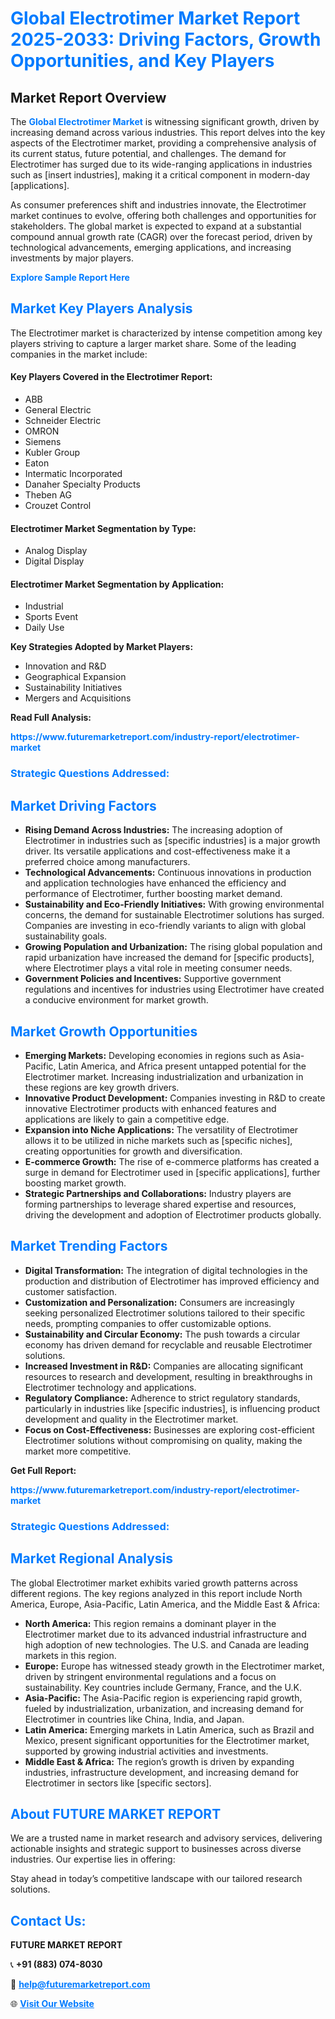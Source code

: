 <h1 style="color: #007BFF;">Global Electrotimer Market Report 2025-2033: Driving Factors, Growth Opportunities, and Key Players</h1>

<section id="overview">
<h2>Market Report Overview</h2>
<p>The <a href="https://www.futuremarketreport.com/industry-report/electrotimer-market" style="color: #007BFF; text-decoration: none;"><strong>Global Electrotimer Market</strong></a> is witnessing significant growth, driven by increasing demand across various industries. This report delves into the key aspects of the Electrotimer market, providing a comprehensive analysis of its current status, future potential, and challenges. The demand for Electrotimer has surged due to its wide-ranging applications in industries such as [insert industries], making it a critical component in modern-day [applications].</p>
<p>As consumer preferences shift and industries innovate, the Electrotimer market continues to evolve, offering both challenges and opportunities for stakeholders. The global market is expected to expand at a substantial compound annual growth rate (CAGR) over the forecast period, driven by technological advancements, emerging applications, and increasing investments by major players.</p>
</section>

<section id="overview">
<p><a href="https://www.futuremarketreport.com/request-sample/reportId=109939" style="color: #007BFF; text-decoration: none;"><strong>Explore Sample Report Here</strong></a></p>
</section>

<section id="key-players">
<h2 style="color: #007BFF;">Market Key Players Analysis</h2>
<p>The Electrotimer market is characterized by intense competition among key players striving to capture a larger market share. Some of the leading companies in the market include:</p>
<h4>Key Players Covered in the Electrotimer Report:</h4>
<ul><li>ABB</li><li>General Electric</li><li>Schneider Electric</li><li>OMRON</li><li>Siemens</li><li>Kubler Group</li><li>Eaton</li><li>Intermatic Incorporated</li><li>Danaher Specialty Products</li><li>Theben AG</li><li>Crouzet Control</li></ul>
<h4>Electrotimer Market Segmentation by Type:</h4>
<ul><li>Analog Display</li><li>Digital Display</li></ul>

<h4>Electrotimer Market Segmentation by Application:</h4>
<ul><li>Industrial</li><li>Sports Event</li><li>Daily Use</li></ul>
<p><strong>Key Strategies Adopted by Market Players:</strong></p>
<ul>
<li>Innovation and R&D</li>
<li>Geographical Expansion</li>
<li>Sustainability Initiatives</li>
<li>Mergers and Acquisitions</li>
</ul>
</section>

<section>
<p><strong>Read Full Analysis: </strong></p><a href="https://www.futuremarketreport.com/industry-report/electrotimer-market" style="color: #007BFF; text-decoration: none;"><strong>https://www.futuremarketreport.com/industry-report/electrotimer-market</strong></a>
<h3 style="color: #007BFF;">Strategic Questions Addressed:</h3>
</section>

<section id="driving-factors">
<h2 style="color: #007BFF;">Market Driving Factors</h2>
<ul>
<li><strong>Rising Demand Across Industries:</strong> The increasing adoption of Electrotimer in industries such as [specific industries] is a major growth driver. Its versatile applications and cost-effectiveness make it a preferred choice among manufacturers.</li>
<li><strong>Technological Advancements:</strong> Continuous innovations in production and application technologies have enhanced the efficiency and performance of Electrotimer, further boosting market demand.</li>
<li><strong>Sustainability and Eco-Friendly Initiatives:</strong> With growing environmental concerns, the demand for sustainable Electrotimer solutions has surged. Companies are investing in eco-friendly variants to align with global sustainability goals.</li>
<li><strong>Growing Population and Urbanization:</strong> The rising global population and rapid urbanization have increased the demand for [specific products], where Electrotimer plays a vital role in meeting consumer needs.</li>
<li><strong>Government Policies and Incentives:</strong> Supportive government regulations and incentives for industries using Electrotimer have created a conducive environment for market growth.</li>
</ul>
</section>

<section id="growth-opportunities">
<h2 style="color: #007BFF;">Market Growth Opportunities</h2>
<ul>
<li><strong>Emerging Markets:</strong> Developing economies in regions such as Asia-Pacific, Latin America, and Africa present untapped potential for the Electrotimer market. Increasing industrialization and urbanization in these regions are key growth drivers.</li>
<li><strong>Innovative Product Development:</strong> Companies investing in R&D to create innovative Electrotimer products with enhanced features and applications are likely to gain a competitive edge.</li>
<li><strong>Expansion into Niche Applications:</strong> The versatility of Electrotimer allows it to be utilized in niche markets such as [specific niches], creating opportunities for growth and diversification.</li>
<li><strong>E-commerce Growth:</strong> The rise of e-commerce platforms has created a surge in demand for Electrotimer used in [specific applications], further boosting market growth.</li>
<li><strong>Strategic Partnerships and Collaborations:</strong> Industry players are forming partnerships to leverage shared expertise and resources, driving the development and adoption of Electrotimer products globally.</li>
</ul>
</section>

<section id="trending-factors">
<h2 style="color: #007BFF;">Market Trending Factors</h2>
<ul>
<li><strong>Digital Transformation:</strong> The integration of digital technologies in the production and distribution of Electrotimer has improved efficiency and customer satisfaction.</li>
<li><strong>Customization and Personalization:</strong> Consumers are increasingly seeking personalized Electrotimer solutions tailored to their specific needs, prompting companies to offer customizable options.</li>
<li><strong>Sustainability and Circular Economy:</strong> The push towards a circular economy has driven demand for recyclable and reusable Electrotimer solutions.</li>
<li><strong>Increased Investment in R&D:</strong> Companies are allocating significant resources to research and development, resulting in breakthroughs in Electrotimer technology and applications.</li>
<li><strong>Regulatory Compliance:</strong> Adherence to strict regulatory standards, particularly in industries like [specific industries], is influencing product development and quality in the Electrotimer market.</li>
<li><strong>Focus on Cost-Effectiveness:</strong> Businesses are exploring cost-efficient Electrotimer solutions without compromising on quality, making the market more competitive.</li>
</ul>
</section>

<section>
<p><strong>Get Full Report: </strong></p><a href="https://www.futuremarketreport.com/industry-report/electrotimer-market" style="color: #007BFF; text-decoration: none;"><strong>https://www.futuremarketreport.com/industry-report/electrotimer-market</strong></a>
<h3 style="color: #007BFF;">Strategic Questions Addressed:</h3>
</section>


<section id="regional-analysis">
<h2 style="color: #007BFF;">Market Regional Analysis</h2>
<p>The global Electrotimer market exhibits varied growth patterns across different regions. The key regions analyzed in this report include North America, Europe, Asia-Pacific, Latin America, and the Middle East & Africa:</p>
<ul>
<li><strong>North America:</strong> This region remains a dominant player in the Electrotimer market due to its advanced industrial infrastructure and high adoption of new technologies. The U.S. and Canada are leading markets in this region.</li>
<li><strong>Europe:</strong> Europe has witnessed steady growth in the Electrotimer market, driven by stringent environmental regulations and a focus on sustainability. Key countries include Germany, France, and the U.K.</li>
<li><strong>Asia-Pacific:</strong> The Asia-Pacific region is experiencing rapid growth, fueled by industrialization, urbanization, and increasing demand for Electrotimer in countries like China, India, and Japan.</li>
<li><strong>Latin America:</strong> Emerging markets in Latin America, such as Brazil and Mexico, present significant opportunities for the Electrotimer market, supported by growing industrial activities and investments.</li>
<li><strong>Middle East & Africa:</strong> The region’s growth is driven by expanding industries, infrastructure development, and increasing demand for Electrotimer in sectors like [specific sectors].</li>
</ul>
</section>

<footer>
<h2 style="color: #007BFF;">About FUTURE MARKET REPORT</h2>
<p>We are a trusted name in market research and advisory services, delivering actionable insights and strategic support to businesses across diverse industries. Our expertise lies in offering:</p>

<p>Stay ahead in today’s competitive landscape with our tailored research solutions.</p>

<h2 style="color: #007BFF;">Contact Us:</h2>
<p><strong>FUTURE MARKET REPORT</strong></p>
<p>📞 <strong>+91 (883) 074-8030</strong></p>
<p>📧 <strong><a href="mailto:help@futuremarketreport.com" style="color: #007BFF;">help@futuremarketreport.com</a></strong></p>
<p>🌐 <strong><a href="https://www.futuremarketreport.com/" style="color: #007BFF;">Visit Our Website</a></strong></p>
</footer>